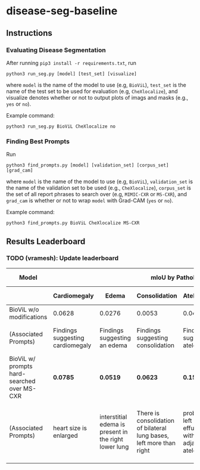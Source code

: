 # disease-seg-baseline

## Instructions

### Evaluating Disease Segmentation

After running `pip3 install -r requirements.txt`, run

```
python3 run_seg.py [model] [test_set] [visualize]
```

where `model` is the name of the model to use (e.g, `BioViL`), `test_set` is the name of the test set to be used for evaluation (e.g, `CheXlocalize`), and visualize denotes whether or not to output plots of imags and masks (e.g., `yes` or `no`).

Example command:

```
python3 run_seg.py BioViL CheXlocalize no
```

### Finding Best Prompts

Run

```
python3 find_prompts.py [model] [validation_set] [corpus_set] [grad_cam]
```

where `model` is the name of the model to use (e.g, `BioViL`), `validation_set` is the name of the validation set to be used (e.g., `CheXlocalize`), `corpus_set` is the set of all report phrases to search over (e.g, `MIMIC-CXR` or `MS-CXR`), and `grad_cam` is whether or not to wrap `model` with Grad-CAM (`yes` or `no`).

Example command:

```
python3 find_prompts.py BioViL CheXlocalize MS-CXR
```

## Results Leaderboard

### TODO (vramesh): Update leaderboard

<table>
    <thead>
        <tr>
            <th>Model</th>
            <th colspan=6>mIoU by Pathology</th>
            <th>Overall mIoU</th>
        </tr>
        <tr>
            <th></th>
            <th>Cardiomegaly</th>
            <th>Edema</th>
            <th>Consolidation</th>
            <th>Atelectasis</th>
            <th>Pneumothorax</th>
            <th>Pleural Effusion</th>
            <th></th>
        </tr>
    </thead>
    <tbody>
    <tr>
            <td>BioViL w/o modifications</td>
            <td>0.0628</td>
            <td>0.0276</td>
            <td>0.0053</td>
        <td>0.0446</td>
        <td>0.0028</td>
        <td>0.0618</td>
        <td>0.0342</td>
        </tr>
        <tr>
            <td>(Associated Prompts)</td>
            <td>Findings suggesting cardiomegaly</td>
            <td>Findings suggesting an edema</td>
            <td>Findings suggesting consolidation</td>
            <td>Findings suggesting atelectasis</td>
            <td>Findings suggesting a pneumothorax</td>
            <td>Findings suggesting pleural effusion</td>
            <td></td>
        </tr>
        <tr>
            <td>BioViL w/ prompts hard-searched over MS-CXR</td>
            <td><strong>0.0785</strong></td>
            <td><strong>0.0519</strong></td>
            <td><strong>0.0623</strong></td>
            <td><strong>0.1533</strong></td>
            <td><strong>0.0064</strong></td>
            <td><strong>0.0724</strong></td>
            <td><strong>0.0708</strong></td>
        </tr>
        <tr>
            <td>(Associated Prompts)</td>
            <td>heart size is enlarged</td>
            <td>interstitial edema is present in the right lower lung</td>
            <td>There is consolidation of bilateral lung bases, left more than right</td>
            <td>probable left pleural effusion with adjacent atelectasis</td>
            <td>there is a left chest tube and small basilar left pneumothorax</td>
            <td>Left mild pleural effusion is unchanged, and low lung volumes persist</td>
            <td></td>
        </tr>
    </tbody>
</table>
